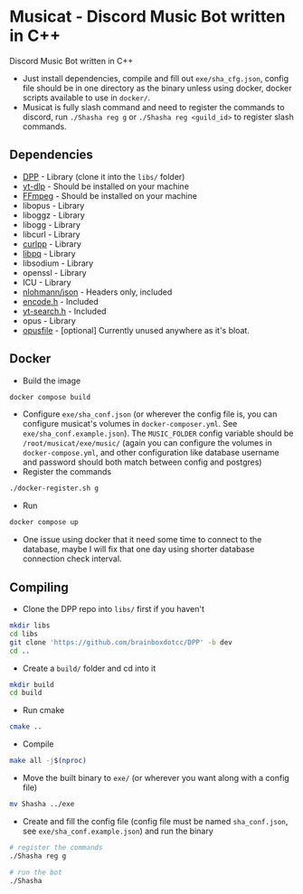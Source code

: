 # Musicat - Discord Music Bot written in C++

Discord Music Bot written in C++

- Just install dependencies, compile and fill out `exe/sha_cfg.json`, config file should be in one directory as the binary unless using docker, docker scripts available to use in `docker/`.
- Musicat is fully slash command and need to register the commands to discord, run `./Shasha reg g` or `./Shasha reg <guild_id>` to register slash commands.

## Dependencies

* [DPP](https://github.com/brainboxdotcc/DPP) - Library (clone it into the `libs/` folder)
* [yt-dlp](https://github.com/yt-dlp/yt-dlp) - Should be installed on your machine
* [FFmpeg](https://github.com/FFmpeg/FFmpeg) - Should be installed on your machine
* libopus - Library
* liboggz - Library
* libogg - Library
* libcurl - Library
* [curlpp](https://github.com/jpbarrette/curlpp) - Library
* [libpq](https://github.com/postgres/postgres/tree/master/src/interfaces/libpq) - Library
* libsodium - Library
* openssl - Library
* ICU - Library
* [nlohmann/json](https://github.com/nlohmann/json/tree/develop/single_include/nlohmann) - Headers only, included
* [encode.h](https://gist.github.com/arthurafarias/56fec2cd49a32f374c02d1df2b6c350f) - Included
* [yt-search.h](https://github.com/Neko-Life/yt-search.h) - Included
* opus - Library
* [opusfile](https://github.com/xiph/opusfile) - [optional] Currently unused anywhere as it's bloat.

## Docker

* Build the image
```sh
docker compose build
```
* Configure `exe/sha_conf.json` (or wherever the config file is, you can configure musicat's volumes in `docker-composer.yml`. See `exe/sha_conf.example.json`).
  The `MUSIC_FOLDER` config variable should be `/root/musicat/exe/music/` (again you can configure the volumes in `docker-compose.yml`,
  and other configuration like database username and password should both match between config and postgres)
* Register the commands
```sh
./docker-register.sh g
```
* Run
```sh
docker compose up
```
* One issue using docker that it need some time to connect to the database, maybe I will fix that one day using shorter database connection check interval.

## Compiling
* Clone the DPP repo into `libs/` first if you haven't
```sh
mkdir libs
cd libs
git clone 'https://github.com/brainboxdotcc/DPP' -b dev
cd ..
```
* Create a `build/` folder and cd into it
```sh
mkdir build
cd build
```
* Run cmake
```sh
cmake ..
```
* Compile
```sh
make all -j$(nproc)
```
* Move the built binary to `exe/` (or wherever you want along with a config file)
```sh
mv Shasha ../exe
```
* Create and fill the config file (config file must be named `sha_conf.json`, see `exe/sha_conf.example.json`) and run the binary
```sh
# register the commands
./Shasha reg g

# run the bot
./Shasha
```
